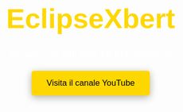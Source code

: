 <html lang="en">
<head>
  <meta charset="UTF-8">
  <meta name="viewport" content="width=device-width, initial-scale=1.0">
  <title>Benvenuto Sul Sito Di EclipseXbert</title>
  <style>
    /* Reset globale */
    * {
      margin: 0;
      padding: 0;
      box-sizing: border-box;
    }
    html, body {
      width: 100%;
      height: 100%;
      font-family: Arial, sans-serif;
      color: white;
    }
    /* Background con immagine ridimensionata */
    body {
      background-image: url('images/eclipse.jpg');
      background-position: center;
      background-repeat: no-repeat;
      background-size: cover;
      background-attachment: fixed;
    }
    /* Sezione hero a schermo intero */
    .hero {
      height: 100vh;
      display: flex;
      align-items: center;
      justify-content: center;
      text-align: center;
    }
    /* Titolo principale */
    .top-title {
      font-size: 4em;
      margin-bottom: 0.5em;
      color: #FFD700;
    }
    /* Sottotitolo */
    .welcome {
      font-size: 1.5em;
      margin-bottom: 1em;
    }
    /* Bottone per il canale YouTube */
    .button {
      display: inline-block;
      padding: 15px 30px;
      background-color: #FFD700;
      color: black;
      font-size: 1.2em;
      text-decoration: none;
      border-radius: 5px;
      box-shadow: 0 4px 15px rgba(0, 0, 0, 0.3);
      transition: transform 0.3s ease;
    }
    .button:hover {
      transform: scale(1.05);
    }
    /* Footer fissato in basso */
    footer {
      text-align: center;
      padding: 10px;
      color: #AAAAAA;
      font-size: 14px;
    }
  </style>
</head>
<body>
  <!-- Sezione Hero -->
  <div class="hero">
    <div>
      <h1 class="top-title">EclipseXbert</h1>
      <p class="welcome">Benvenuto Sul Sito Di EclipseXbert</p>
      <a class="button" href="https://www.youtube.com/@EclipseXbert" target="_blank">
        Visita il canale YouTube
      </a>
    </div>
  </div>
  
  <!-- Footer -->
  <footer>
    <p>&copy; 2025 EclipseXbert. All rights reserved.</p>
  </footer>
</body>
</html>
